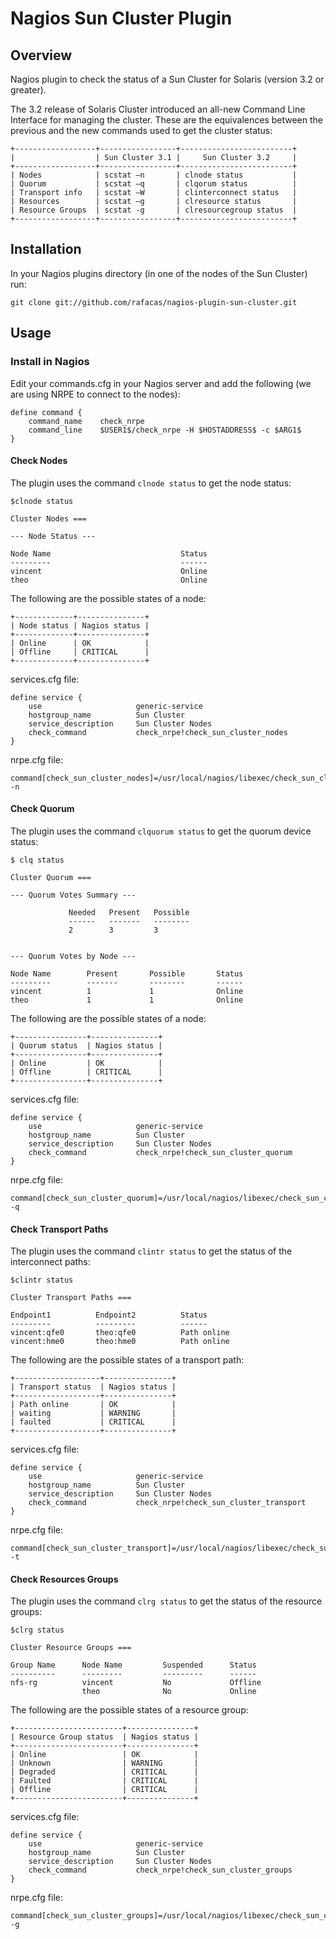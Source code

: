 # Nagios Sun Cluster Plugin

## Overview

Nagios plugin to check the status of a Sun Cluster for Solaris (version 3.2 or greater).

The 3.2 release of Solaris Cluster introduced an all-new Command Line Interface for managing the cluster. These are the equivalences between the previous and the new commands used to get the cluster status:

<pre><code>+------------------+-----------------+-------------------------+
|                  | Sun Cluster 3.1 |     Sun Cluster 3.2     |
+------------------+-----------------+-------------------------+
| Nodes            | scstat –n       | clnode status           |
| Quorum           | scstat –q       | clqorum status          |
| Transport info   | scstat –W       | clinterconnect status   |
| Resources        | scstat –g       | clresource status       |
| Resource Groups  | scstat -g       | clresourcegroup status  |
+------------------+-----------------+-------------------------+
</code></pre>

## Installation

In your Nagios plugins directory (in one of the nodes of the Sun Cluster) run:

<pre><code>git clone git://github.com/rafacas/nagios-plugin-sun-cluster.git</code></pre>

## Usage

### Install in Nagios

Edit your commands.cfg in your Nagios server and add the following (we are using NRPE to connect to the nodes):

<pre><code>define command {
    command_name    check_nrpe
    command_line    $USER1$/check_nrpe -H $HOSTADDRESS$ -c $ARG1$
}
</code></pre>

#### Check Nodes

The plugin uses the command <code>clnode status</code> to get the node status:
<pre><code>$clnode status

Cluster Nodes ===

--- Node Status ---

Node Name                             Status
---------                             ------
vincent                               Online
theo                                  Online
</code></pre>

The following are the possible states of a node:
<pre><code>+-------------+---------------+
| Node status | Nagios status |
+-------------+---------------+
| Online      | OK            |
| Offline     | CRITICAL      |
+-------------+---------------+
</code></pre>

services.cfg file:
<pre><code>define service {
    use                     generic-service
    hostgroup_name          Sun Cluster
    service_description     Sun Cluster Nodes
    check_command           check_nrpe!check_sun_cluster_nodes
}
</code></pre>

nrpe.cfg file:
<pre><code>command[check_sun_cluster_nodes]=/usr/local/nagios/libexec/check_sun_cluster.pl -n</code></pre>

#### Check Quorum

The plugin uses the command <code>clquorum status</code> to get the quorum device status:
<pre><code>$ clq status

Cluster Quorum ===

--- Quorum Votes Summary ---

             Needed   Present   Possible
             ------   -------   --------
             2        3         3


--- Quorum Votes by Node ---

Node Name        Present       Possible       Status
---------        -------       --------       ------
vincent          1             1              Online
theo             1             1              Online
</code></pre>

The following are the possible states of a node:
<pre><code>+----------------+---------------+
| Quorum status  | Nagios status |
+----------------+---------------+
| Online         | OK            |
| Offline        | CRITICAL      |
+----------------+---------------+
</code></pre>

services.cfg file:
<pre><code>define service {
    use                     generic-service
    hostgroup_name          Sun Cluster
    service_description     Sun Cluster Nodes
    check_command           check_nrpe!check_sun_cluster_quorum
}
</code></pre>

nrpe.cfg file:
<pre><code>command[check_sun_cluster_quorum]=/usr/local/nagios/libexec/check_sun_cluster.pl -q</code></pre>

#### Check Transport Paths

The plugin uses the command <code>clintr status</code> to get the status of the interconnect paths:
<pre><code>$clintr status

Cluster Transport Paths ===

Endpoint1          Endpoint2          Status
---------          ---------          ------
vincent:qfe0       theo:qfe0          Path online
vincent:hme0       theo:hme0          Path online
</code></pre>

The following are the possible states of a transport path:
<pre><code>+-------------------+---------------+
| Transport status  | Nagios status |
+-------------------+---------------+
| Path online       | OK            |
| waiting           | WARNING       |
| faulted           | CRITICAL      |
+-------------------+---------------+
</code></pre>

services.cfg file:
<pre><code>define service {
    use                     generic-service
    hostgroup_name          Sun Cluster
    service_description     Sun Cluster Nodes
    check_command           check_nrpe!check_sun_cluster_transport
}
</code></pre>

nrpe.cfg file:
<pre><code>command[check_sun_cluster_transport]=/usr/local/nagios/libexec/check_sun_cluster.pl -t</code></pre>

#### Check Resources Groups

The plugin uses the command <code>clrg status</code> to get the status of the resource groups:
<pre><code>$clrg status

Cluster Resource Groups ===

Group Name      Node Name         Suspended      Status
----------      ---------         ---------      ------
nfs-rg          vincent           No             Offline
                theo              No             Online
</code></pre>

The following are the possible states of a resource group:
<pre><code>+------------------------+---------------+
| Resource Group status  | Nagios status |
+------------------------+---------------+
| Online                 | OK            |
| Unknown                | WARNING       |
| Degraded               | CRITICAL      |
| Faulted                | CRITICAL      |
| Offline                | CRITICAL      |
+------------------------+---------------+
</code></pre>

services.cfg file:
<pre><code>define service {
    use                     generic-service
    hostgroup_name          Sun Cluster
    service_description     Sun Cluster Nodes
    check_command           check_nrpe!check_sun_cluster_groups
}
</code></pre>

nrpe.cfg file:
<pre><code>command[check_sun_cluster_groups]=/usr/local/nagios/libexec/check_sun_cluster.pl -g</code></pre>

